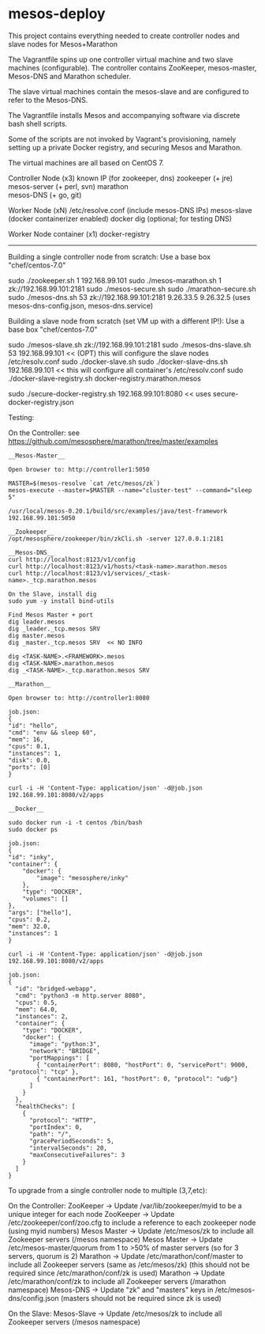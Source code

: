 # mesos-deploy

This project contains everything needed to create controller nodes and slave nodes for Mesos+Marathon

The Vagrantfile spins up one controller virtual machine and two slave machines (configurable). The controller contains ZooKeeper, mesos-master, Mesos-DNS and Marathon scheduler.

The slave virtual machines contain the mesos-slave and are configured to refer to the Mesos-DNS.

The Vagrantfile installs Mesos and accompanying software via discrete bash shell scripts.

Some of the scripts are not invoked by Vagrant's provisioning, namely setting up a private Docker registry, and securing Mesos and Marathon.

The virtual machines are all based on CentOS 7.

Controller Node (x3)
	known IP (for zookeeper, dns)
	zookeeper (+ jre)	
	mesos-server (+ perl, svn)
	marathon  
	mesos-DNS (+ go, git)

Worker Node (xN)
	/etc/resolve.conf (include mesos-DNS IPs)
	mesos-slave (docker containerizer enabled)
	docker
	dig (optional; for testing DNS)

Worker Node container (x1)
	docker-registry

---------------------------------------------------------------------------------------------------------
Building a single controller node from scratch:
Use a base box "chef/centos-7.0"

sudo ./zookeeper.sh 1 192.168.99.101
sudo ./mesos-marathon.sh 1 zk://192.168.99.101:2181
sudo ./mesos-secure.sh
sudo ./marathon-secure.sh
sudo ./mesos-dns.sh 53 zk://192.168.99.101:2181 9.26.33.5 9.26.32.5   (uses mesos-dns-config.json, mesos-dns.service)

Building a slave node from scratch (set VM up with a different IP!):
Use a base box "chef/centos-7.0"

sudo ./mesos-slave.sh zk://192.168.99.101:2181
sudo ./mesos-dns-slave.sh 53 192.168.99.101     << (OPT) this will configure the slave nodes /etc/resolv.conf
sudo ./docker-slave.sh
sudo ./docker-slave-dns.sh 192.168.99.101		<< this will configure all container's /etc/resolv.conf
sudo ./docker-slave-registry.sh docker-registry.marathon.mesos

sudo ./secure-docker-registry.sh 192.168.99.101:8080	<< uses secure-docker-registry.json

Testing:

On the Controller:
	see https://github.com/mesosphere/marathon/tree/master/examples

	__Mesos-Master__

	Open browser to: http://controller1:5050

	MASTER=$(mesos-resolve `cat /etc/mesos/zk`)
	mesos-execute --master=$MASTER --name="cluster-test" --command="sleep 5"

	/usr/local/mesos-0.20.1/build/src/examples/java/test-framework 192.168.99.101:5050

	__Zookeeper__
	/opt/mesosphere/zookeeper/bin/zkCli.sh -server 127.0.0.1:2181

	__Mesos-DNS__
	curl http://localhost:8123/v1/config
	curl http://localhost:8123/v1/hosts/<task-name>.marathon.mesos
	curl http://localhost:8123/v1/services/_<task-name>._tcp.marathon.mesos

	On the Slave, install dig
	sudo yum -y install bind-utils

	Find Mesos Master + port
	dig leader.mesos
	dig _leader._tcp.mesos SRV
	dig master.mesos
	dig _master._tcp.mesos SRV  << NO INFO

	dig <TASK-NAME>.<FRAMEWORK>.mesos
	dig <TASK-NAME>.marathon.mesos
	dig _<TASK-NAME>._tcp.marathon.mesos SRV

	__Marathon__

	Open browser to: http://controller1:8080

	job.json:
	{
    "id": "hello",
    "cmd": "env && sleep 60",
    "mem": 16,
    "cpus": 0.1,
    "instances": 1,
    "disk": 0.0,
    "ports": [0]
	}

	curl -i -H 'Content-Type: application/json' -d@job.json 192.168.99.101:8080/v2/apps

	__Docker__

	sudo docker run -i -t centos /bin/bash
	sudo docker ps

	job.json:
	{
    "id": "inky", 
    "container": {
        "docker": {
            "image": "mesosphere/inky"
        },
        "type": "DOCKER",
        "volumes": []
    },
    "args": ["hello"],
    "cpus": 0.2,
    "mem": 32.0,
    "instances": 1
	}

	curl -i -H 'Content-Type: application/json' -d@job.json 192.168.99.101:8080/v2/apps

	job.json:
	{
	  "id": "bridged-webapp",
	  "cmd": "python3 -m http.server 8080",
	  "cpus": 0.5,
	  "mem": 64.0,
	  "instances": 2,
	  "container": {
	    "type": "DOCKER",
	    "docker": {
	      "image": "python:3",
	      "network": "BRIDGE",
	      "portMappings": [
	        { "containerPort": 8080, "hostPort": 0, "servicePort": 9000, "protocol": "tcp" },
	        { "containerPort": 161, "hostPort": 0, "protocol": "udp"}
	      ]
	    }
  	  },
  	  "healthChecks": [
    	{
	      "protocol": "HTTP",
	      "portIndex": 0,
	      "path": "/",
	      "gracePeriodSeconds": 5,
	      "intervalSeconds": 20,
	      "maxConsecutiveFailures": 3
	    }
  	  ]
	}


To upgrade from a single controller node to multiple (3,7,etc):

On the Controller:
	ZooKeeper -> Update /var/lib/zookeeper/myid to be a unique integer for each node
	ZooKeeper -> Update /etc/zookeeper/conf/zoo.cfg to include a reference to each zookeeper node (using myid numbers)
	Mesos Master -> Update /etc/mesos/zk to include all Zookeeper servers (/mesos namespace)
	Mesos Master -> Update /etc/mesos-master/quorum from 1 to >50% of master servers (so for 3 servers, quorum is 2)
	Marathon -> Update /etc/marathon/conf/master to include all Zookeeper servers (same as /etc/mesos/zk) (this should not be required since /etc/marathon/conf/zk is used)
	Marathon -> Update /etc/marathon/conf/zk to include all Zookeeper servers (/marathon namespace)
	Mesos-DNS -> Update "zk" and "masters" keys in /etc/mesos-dns/config.json (masters should not be required since zk is used)

On the Slave:
	Mesos-Slave -> Update /etc/mesos/zk to include all Zookeeper servers (/mesos namespace)

